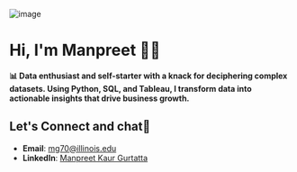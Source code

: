 ![image](https://github.com/manpreet0204/manpreet0204/assets/147951230/8b8174aa-1073-4b82-a93e-67d2391e5855)

# Hi, I'm Manpreet 👋🏻
</p>

**📊 Data enthusiast and self-starter with a knack for deciphering complex datasets. Using Python, SQL, and Tableau, I transform data into actionable insights that drive business growth.**

## Let's Connect and chat🤝

- **Email**: [mg70@illinois.edu](mailto:mg70@illinois.edu)
- **LinkedIn**: [Manpreet Kaur Gurtatta](https://www.linkedin.com/in/manpreet-kaur-gurtatta-9634ab19b/)
